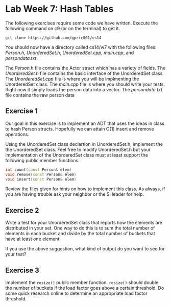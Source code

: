 Lab Week 7: Hash Tables
=========================

The following exercises require some code we have written. Execute the following
command on c9 (or on the terminal) to get it.

`git clone https://github.com/gpric001/cs14`

You should now have a directory called cs14/w7 with the following files: 
*Person.h*, *UnorderedSet.h*, *UnorderedSet.cpp*, *main.cpp*, and *persondata.txt*.

The *Person.h* file contains the Actor struct which has a variety of fields.
The *UnorderedSet.h* file contains the basic interface of the UnorderedSet class.
The *UnorderedSet.cpp* file is where you will be implmenting the UnorderedSet
class.
The *main.cpp* file is where you should write your tests. Right now it simply
loads the person data into a vector.
The *persondata.txt* file contains the raw person data

Exercise 1
----------

Our goal in this exercise is to implement an ADT that uses the ideas in class to
hash Person structs. Hopefully we can attain O(1) insert and remove operations.

Using the UnorderedSet class declartion in UnorderedSet.h, implement the the
UnorderedSet class. Feel free to modify UnorderedSet.h but your implementation 
of the UnorderedSet class must at least support the following public member
functions:

```cpp
int count(const Person& elem)
void remove(const Person& elem) 
void insert(const Person& elem)
```

Review the files given for hints on how to implement this class. As always,
if you are having trouble ask your neighbor or the SI leader for help.

Exercise 2
----------

Write a test for your UnorderedSet class that reports how the elements are 
distributed in your set. One way to do this is to sum the total number of
elements in each bucket and divide by the total number of buckets that have at
least one element.

If you use the above suggestion, what kind of output do you want to see for your
test?

Exercise 3
----------

Implement the `resize()` public member function. `resize()` should double the 
number of buckets if the load factor goes above a certain threshold. Do some
quick research online to determine an appropriate load factor threshold.

